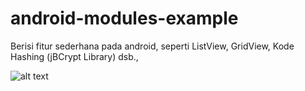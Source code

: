 # android-modules-example
Berisi fitur sederhana pada android, seperti ListView, GridView, Kode Hashing (jBCrypt Library) dsb.,

![alt text](preview.gif)